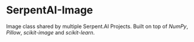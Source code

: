 # SerpentAI-Image

Image class shared by multiple Serpent.AI Projects. Built on top of _NumPy_, _Pillow_, _scikit-image_ and _scikit-learn_.